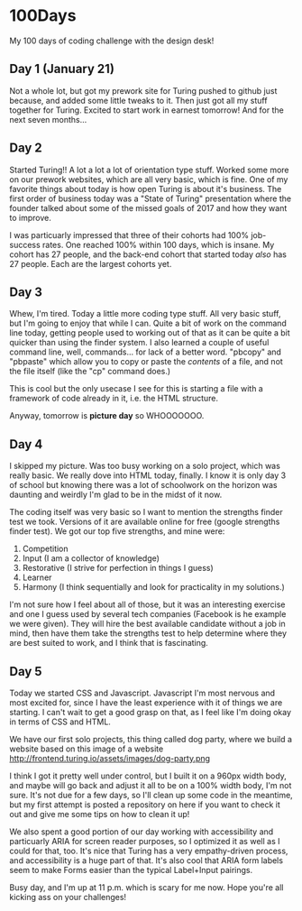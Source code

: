 # 100Days
My 100 days of coding challenge with the design desk!
## Day 1 (January 21)
Not a whole lot, but got my prework site for Turing pushed to github just because, and added some little tweaks to it. Then just got all my stuff together for Turing. Excited to start work in earnest tomorrow! And for the next seven months...
## Day 2 
Started Turing!! A lot a lot a lot of orientation type stuff. Worked some more on our prework websites, which are all very basic, which is fine. One of my favorite things about today is how open Turing is about it's business. The first order of business today was a "State of Turing" presentation where the founder talked about some of the missed goals of 2017 and how they want to improve. 

I was particuarly impressed that three of their cohorts had 100% job-success rates. One reached 100% within 100 days, which is insane. My cohort has 27 people, and the back-end cohort that started today _also_ has 27 people. Each are the largest cohorts yet.

## Day 3
Whew, I'm tired. Today a little more coding type stuff. All very basic stuff, but I'm going to enjoy that while I can. Quite a bit of work on the command line today, getting people used to working out of that as it can be quite a bit quicker than using the finder system. I also learned a couple of useful command line, well, commands... for lack of a better word. "pbcopy" and "pbpaste" which allow you to copy or paste the _contents_ of a file, and not the file itself (like the "cp" command does.) 

This is cool but the only usecase I see for this is starting a file with a framework of code already in it, i.e. the HTML structure.

Anyway, tomorrow is **picture day** so WHOOOOOOO.

## Day 4
I skipped my picture. Was too busy working on a solo project, which was really basic. We really dove into HTML today, finally. I know it is only day 3 of school but knowing there was a lot of schoolwork on the horizon was daunting and weirdly I'm glad to be in the midst of it now.

The coding itself was very basic so I want to mention the strengths finder test we took. Versions of it are available online for free (google strengths finder test). We got our top five strengths, and mine were:
1. Competition
2. Input (I am a collector of knowledge)
3. Restorative (I strive for perfection in things I guess)
4. Learner 
5. Harmony (I think sequentially and look for practicality in my solutions.)

I'm not sure how I feel about all of those, but it was an interesting exercise and one I guess used by several tech companies (Facebook is he example we were given). They will hire the best available candidate without a job in mind, then have them take the strengths test to help determine where they are best suited to work, and I think that is fascinating. 

## Day 5

Today we started CSS and Javascript. Javascript I'm most nervous and most excited for, since I have the least experience with it of things we are starting. I can't wait to get a good grasp on that, as I feel like I'm doing okay in terms of CSS and HTML.

We have our first solo projects, this thing called dog party, where we build a website based on this image of a website http://frontend.turing.io/assets/images/dog-party.png

I think I got it pretty well under control, but I built it on a 960px width body, and maybe will go back and adjust it all to be on a 100% width body, I'm not sure. It's not due for a few days, so I'll clean up some code in the meantime, but my first attempt is posted a repository on here if you want to check it out and give me some tips on how to clean it up!

We also spent a good portion of our day working with accessibility and particuarly ARIA for screen reader purposes, so I optimized it as well as I could for that, too. It's nice that Turing has a very empathy-driven process, and accessibility is a huge part of that. It's also cool that ARIA form labels seem to make Forms easier than the typical Label+Input pairings. 

Busy day, and I'm up at 11 p.m. which is scary for me now. Hope you're all kicking ass on your challenges!